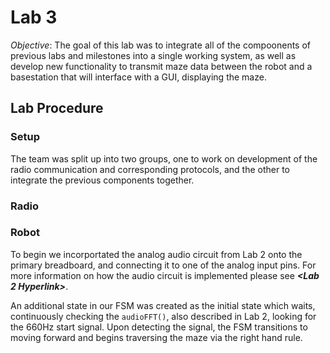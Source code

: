 # Lab 3 #

*Objective*: The goal of this lab was to integrate all of the compoonents of previous labs and milestones into a single working system, as well as develop new functionality to transmit maze data between the robot and a basestation that will interface with a GUI, displaying the maze.

## Lab Procedure ##

### Setup ###

The team was split up into two groups, one to work on development of the radio communication and corresponding protocols, and the other to integrate the previous components together. 

### Radio ###


### Robot ###

To begin we incorportated the analog audio circuit from Lab 2 onto the primary breadboard, and connecting it to one of the analog input pins. For more information on how the audio circuit is implemented please see ***<Lab 2 Hyperlink>***.

An additional state in our FSM was created as the initial state which waits, continuously checking the `audioFFT()`, also described in Lab 2, looking for the 660Hz start signal. Upon detecting the signal, the FSM transitions to moving forward and begins traversing the maze via the right hand rule.

